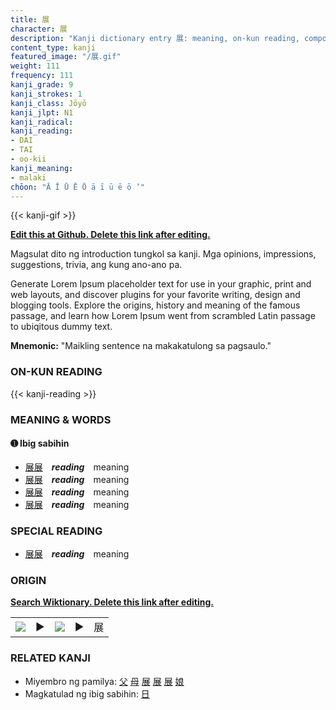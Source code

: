 ```yaml
---
title: 展
character: 展
description: "Kanji dictionary entry 展: meaning, on-kun reading, compounds, origin, related kanji"
content_type: kanji
featured_image: "/展.gif"
weight: 111
frequency: 111
kanji_grade: 9
kanji_strokes: 1
kanji_class: Jōyō
kanji_jlpt: N1
kanji_radical: 
kanji_reading: 
- DAI
- TAI
- oo-kii
kanji_meaning:
- malaki
chōon: "Ā Ī Ū Ē Ō ā ī ū ē ō ’"
---
```

[//]: # (Don't edit the line below. Kanji animated GIF code is automatically generated.)
{{< kanji-gif >}}

[//]: # (Edit below this line.)

**[Edit this at Github. Delete this link after editing.](https://github.com/tim0g/tim/tree/main/content/kanji/展/index.md)**

Magsulat dito ng introduction tungkol sa kanji. Mga opinions, impressions, suggestions, trivia, ang kung ano-ano pa.

Generate Lorem Ipsum placeholder text for use in your graphic, print and web layouts, and discover plugins for your favorite writing, design and blogging tools. Explore the origins, history and meaning of the famous passage, and learn how Lorem Ipsum went from scrambled Latin passage to ubiqitous dummy text.
 
**Mnemonic:** "Maikling sentence na makakatulong sa pagsaulo."

### ON-KUN READING

[//]: # (Don't edit the line below. ON-KUN READING code is automatically generated.)
{{< kanji-reading >}}

### MEANING & WORDS

#### ➊ **Ibig sabihin**
  - [展](../展)[展](../展)　***reading***　meaning
  - [展](../展)[展](../展)　***reading***　meaning
  - [展](../展)[展](../展)　***reading***　meaning
  - [展](../展)[展](../展)　***reading***　meaning

### SPECIAL READING
  - [展](../展)[展](../展)　***reading***　meaning

### ORIGIN

**[Search Wiktionary. Delete this link after editing.](https://wiktionary.org/wiki/展)**
<table class="kanji-table"><tr><td>
<img src="60px-展-bronze.svg.png">
</td><td>▶</td><td>
<img src="60px-展-oracle.svg.png">
</td><td>▶</td>
<td class="kanji-origin">展</td>
</tr></table>

### RELATED KANJI
- Miyembro ng pamilya: [父](../父) [母](../母) [展](../展) [展](../展) [展](../展) [娘](../娘)
- Magkatulad ng ibig sabihin: [日](../日)
